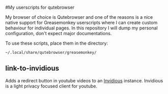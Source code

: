 #My userscripts for qutebrowser

My browser of choice is Qutebrowser and one of the reasons is a nice native support for
Greasemonkey userscripts where I can create custom behaviour for individual pages.
In this repository I will dump my personal configuration, don't expect major documentations.

To use these scripts, place them in the directory: 
```bash
~/.local/share/qutebrowser/greasemonkey/
```

## link-to-invidious
Adds a redirect button in youtube videos to an [Invidious](https://invidious.io/) instance.
Invidious is a light privacy focused client for youtube.
